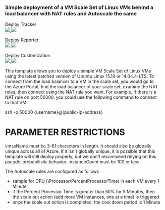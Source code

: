 ### Simple deployment of a VM Scale Set of Linux VMs behind a load balancer with NAT rules and Autoscale the same ###

<p>
Deploy Tracker <br>
<a href="https://portal.azure.com/#create/Microsoft.Template/uri/https%3A%2F%2Fraw.githubusercontent.com%2Fgauthamr05%2Fazure-quickstart-templates%2Fvesta%2Fvesta-vmss-linux-nat-autoscale%2Fazuredeploy-Tracker.json" target="_blank">
    <img src="http://azuredeploy.net/deploybutton.png"/>
</a>
<a href="http://armviz.io/#/?load=https%3A%2F%2Fraw.githubusercontent.com%2Fgauthamr05%2Fazure-quickstart-templates%2Fvesta%2Fvesta-vmss-linux-nat-autoscale%2Fazuredeploy-Tracker.json" target="_blank">
    <img src="http://armviz.io/visualizebutton.png"/>
</a>
</p>

<p>
Deploy Reporter <br>
<a href="https://portal.azure.com/#create/Microsoft.Template/uri/https%3A%2F%2Fraw.githubusercontent.com%2Fgauthamr05%2Fazure-quickstart-templates%2Fvesta%2Fvesta-vmss-linux-nat-autoscale%2Fazuredeploy-Reporter.json" target="_blank">
    <img src="http://azuredeploy.net/deploybutton.png"/>
</a>
<a href="http://armviz.io/#/?load=https%3A%2F%2Fraw.githubusercontent.com%2Fgauthamr05%2Fazure-quickstart-templates%2Fvesta%2Fvesta-vmss-linux-nat-autoscale%2Fazuredeploy-Reporter.json" target="_blank">
    <img src="http://armviz.io/visualizebutton.png"/>
</a>
</p>

<p>
Deploy Customization <br>
<a href="https://portal.azure.com/#create/Microsoft.Template/uri/https%3A%2F%2Fraw.githubusercontent.com%2Fgauthamr05%2Fazure-quickstart-templates%2Fvesta%2Fvesta-vmss-linux-nat-autoscale%2Fazuredeploy.json" target="_blank">
    <img src="http://azuredeploy.net/deploybutton.png"/>
</a>
<a href="http://armviz.io/#/?load=https%3A%2F%2Fraw.githubusercontent.com%2Fgauthamr05%2Fazure-quickstart-templates%2Fvesta%2Fvesta-vmss-linux-nat-autoscale%2Fazuredeploy.json" target="_blank">
    <img src="http://armviz.io/visualizebutton.png"/>
</a>
</p>

This template allows you to deploy a simple VM Scale Set of Linux VMs using the latest patched version of Ubuntu Linux 15.10 or 14.04.4-LTS. To connect from the load balancer to a VM in the scale set, you would go to the Azure Portal, find the load balancer of your scale set, examine the NAT rules, then connect using the NAT rule you want. For example, if there is a NAT rule on port 50000, you could use the following command to connect to that VM:

ssh -p 50000 {username}@{public-ip-address}

PARAMETER RESTRICTIONS
======================

vmssName must be 3-61 characters in length. It should also be globally unique across all of Azure. If it isn't globally unique, it is possible that this template will still deploy properly, but we don't recommend relying on this pseudo-probabilistic behavior.
instanceCount must be 100 or less.

The Autoscale rules are configured as follows
- sample for CPU (\\Processor\\PercentProcessorTime) in each VM every 1 Minute
- if the Percent Processor Time is greater than 50% for 5 Minutes, then the scale out action (add more VM instances, one at a time) is triggered
- once the scale out action is completed, the cool down period is 1 Minute
